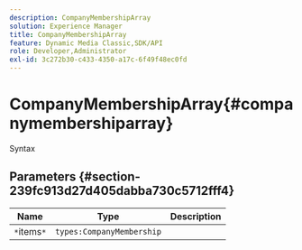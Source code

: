 ```yaml
---
description: CompanyMembershipArray
solution: Experience Manager
title: CompanyMembershipArray
feature: Dynamic Media Classic,SDK/API
role: Developer,Administrator
exl-id: 3c272b30-c433-4350-a17c-6f49f48ec0fd
---
```

# CompanyMembershipArray{#companymembershiparray}

 Syntax 

## Parameters {#section-239fc913d27d405dabba730c5712fff4}

|  Name  | Type  | Description  |
|---|---|---|
|  `*`items`*`  | `types:CompanyMembership`  | |
